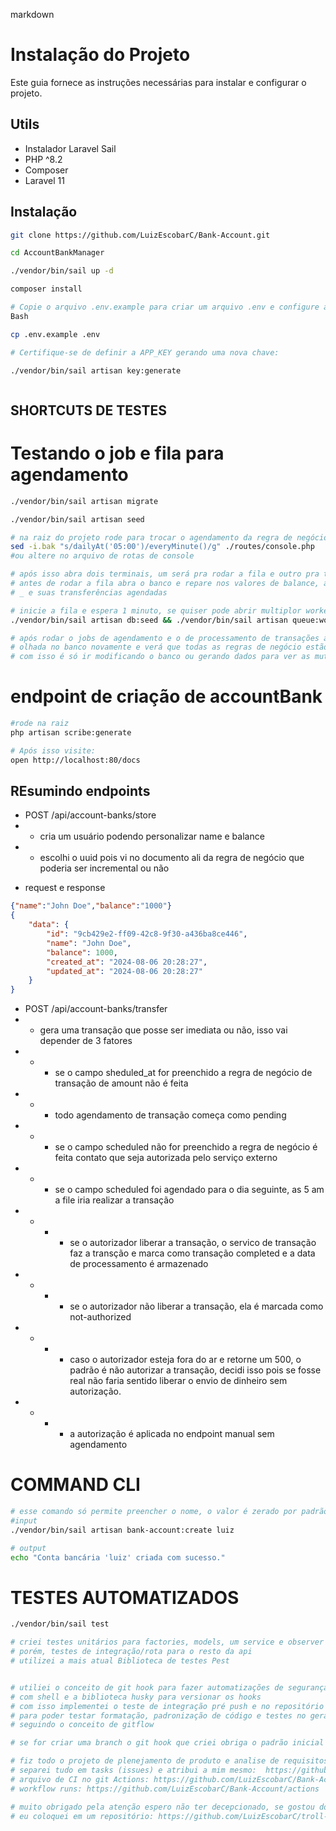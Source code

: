 markdown

# Instalação do Projeto

Este guia fornece as instruções necessárias para instalar e configurar o projeto.

## Utils

- Instalador Laravel Sail
- PHP ^8.2
- Composer
- Laravel 11

## Instalação
```bash
git clone https://github.com/LuizEscobarC/Bank-Account.git

cd AccountBankManager

./vendor/bin/sail up -d

composer install 

# Copie o arquivo .env.example para criar um arquivo .env e configure as variáveis de ambiente:
Bash

cp .env.example .env

# Certifique-se de definir a APP_KEY gerando uma nova chave:

./vendor/bin/sail artisan key:generate



```
## SHORTCUTS DE TESTES

 
# Testando o job e fila para agendamento
```bash
./vendor/bin/sail artisan migrate

./vendor/bin/sail artisan seed

# na raiz do projeto rode para trocar o agendamento da regra de negócio pra algo mais testavel...
sed -i.bak "s/dailyAt('05:00')/everyMinute()/g" ./routes/console.php
#ou altere no arquivo de rotas de console

# após isso abra dois terminais, um será pra rodar a fila e outro pra testar o que quiser
# antes de rodar a fila abra o banco e repare nos valores de balance, amount, de cada usuario
# _ e suas transferências agendadas

# inicie a fila e espera 1 minuto, se quiser pode abrir multiplor workers
./vendor/bin/sail artisan db:seed && ./vendor/bin/sail artisan queue:work

# após rodar o jobs de agendamento e o de processamento de transações agendadas de uma_
# olhada no banco novamente e verá que todas as regras de negócio estão corretas.
# com isso é só ir modificando o banco ou gerando dados para ver as mutiplas regras de negócio acontecendo
```

# endpoint de criação de accountBank
```bash
#rode na raiz
php artisan scribe:generate

# Após isso visite:
open http://localhost:80/docs
```

## REsumindo endpoints

- POST /api/account-banks/store 
- - cria um usuário podendo personalizar name e balance
- - escolhi o uuid pois vi no documento ali da regra de negócio que poderia ser incremental ou não
* request e response
```json
{"name":"John Doe","balance":"1000"}
{
    "data": {
        "id": "9cb429e2-ff09-42c8-9f30-a436ba8ce446",
        "name": "John Doe",
        "balance": 1000,
        "created_at": "2024-08-06 20:28:27",
        "updated_at": "2024-08-06 20:28:27"
    }
}
```

- POST /api/account-banks/transfer
- - gera uma transação que posse ser imediata ou não, isso vai depender de 3 fatores
- - - se o campo sheduled_at for preenchido a regra de negócio de transação de amount não é feita
- - - todo agendamento de transação começa como pending
- - - se o campo scheduled não for preenchido a regra de negócio é feita contato que seja autorizada pelo serviço externo
- - - se o campo scheduled foi agendado para o dia seguinte, as 5 am a file iria realizar a transação
- - - - se o autorizador liberar a transação, o servico de transação faz a transção e marca como transação completed e a data de processamento é armazenado
- - - - se o autorizador não liberar a transação, ela é marcada como not-authorized 
- - - - caso o autorizador esteja fora do ar e retorne um 500, o padrão é não autorizar a transação, decidi isso pois se fosse real não faria sentido liberar o envio de dinheiro sem autorização.
- - - - a autorização é aplicada no endpoint manual sem agendamento

# COMMAND CLI
```bash
# esse comando só permite preencher o nome, o valor é zerado por padrão
#input
./vendor/bin/sail artisan bank-account:create luiz

# output
echo "Conta bancária 'luiz' criada com sucesso."
```

# TESTES AUTOMATIZADOS

```bash
./vendor/bin/sail test

# criei testes unitários para factories, models, um service e observer
# porém, testes de integração/rota para o resto da api
# utilizei a mais atual Biblioteca de testes Pest


# utiliei o conceito de git hook para fazer automatizações de segurança entes do commits e push_
# com shell e a biblioteca husky para versionar os hooks
# com isso implementei o teste de integração pré push e no repositório antes de cada merge é feito um CI
# para poder testar formatação, padronização de código e testes no geral com o github Actions antes de entrar na develop e na main_
# seguindo o conceito de gitflow

# se for criar uma branch o git hook que criei obriga o padrão inicial ABM-1-nome_da_branch 

# fiz todo o projeto de plenejamento de produto e analise de requisitos antes de desenvolver 
# separei tudo em tasks (issues) e atribui a mim mesmo:  https://github.com/users/LuizEscobarC/projects/1/views/2
# arquivo de CI no git Actions: https://github.com/LuizEscobarC/Bank-Account/blob/develop/.github/workflows/laravel.yml
# workflow runs: https://github.com/LuizEscobarC/Bank-Account/actions

# muito obrigado pela atenção espero não ter decepcionado, se gostou dos meus pre commits e push personalizados,
# eu coloquei em um repositório: https://github.com/LuizEscobarC/troll-face-git-hook-husky
```
